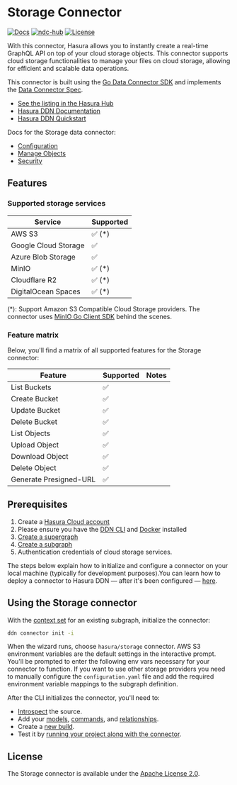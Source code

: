 # Storage Connector

[![Docs](https://img.shields.io/badge/docs-v3.x-brightgreen.svg?style=flat)](https://hasura.io/docs/3.0)
[![ndc-hub](https://img.shields.io/badge/ndc--hub-storage-blue.svg?style=flat)](https://hasura.io/connectors/storage)
[![License](https://img.shields.io/badge/license-Apache--2.0-purple.svg?style=flat)](https://www.apache.org/licenses/LICENSE-2.0)

With this connector, Hasura allows you to instantly create a real-time GraphQL API on top of your
cloud storage objects. This connector supports cloud storage functionalities to manage your files on cloud storage, allowing for efficient
and scalable data operations.

This connector is built using the [Go Data Connector SDK](https://github.com/hasura/ndc-sdk-go) and implements the
[Data Connector Spec](https://github.com/hasura/ndc-spec).

- [See the listing in the Hasura Hub](https://hasura.io/connectors/storage)
- [Hasura DDN Documentation](https://hasura.io/docs/3.0)
- [Hasura DDN Quickstart](https://hasura.io/docs/3.0/getting-started/quickstart)

Docs for the Storage data connector:

- [Configuration](https://github.com/hasura/ndc-storage/blob/main/docs/configuration.md)
- [Manage Objects](https://github.com/hasura/ndc-storage/blob/main/docs/objects.md)
- [Security](https://github.com/hasura/ndc-storage/blob/main/SECURITY.md)

## Features

### Supported storage services

| Service              | Supported |
| -------------------- | --------- |
| AWS S3               | ✅ (\*)   |
| Google Cloud Storage | ✅        |
| Azure Blob Storage   | ✅        |
| MinIO                | ✅ (\*)   |
| Cloudflare R2        | ✅ (\*)   |
| DigitalOcean Spaces  | ✅ (\*)   |

(\*): Support Amazon S3 Compatible Cloud Storage providers. The connector uses [MinIO Go Client SDK](https://github.com/minio/minio-go) behind the scenes.

### Feature matrix

Below, you'll find a matrix of all supported features for the Storage connector:

| Feature                | Supported | Notes |
| ---------------------- | --------- | ----- |
| List Buckets           | ✅        |       |
| Create Bucket          | ✅        |       |
| Update Bucket          | ✅        |       |
| Delete Bucket          | ✅        |       |
| List Objects           | ✅        |       |
| Upload Object          | ✅        |       |
| Download Object        | ✅        |       |
| Delete Object          | ✅        |       |
| Generate Presigned-URL | ✅        |       |

## Prerequisites

1. Create a [Hasura Cloud account](https://console.hasura.io)
2. Please ensure you have the [DDN CLI](https://hasura.io/docs/3.0/cli/installation) and
   [Docker](https://docs.docker.com/engine/install/) installed
3. [Create a supergraph](https://hasura.io/docs/3.0/getting-started/init-supergraph)
4. [Create a subgraph](https://hasura.io/docs/3.0/getting-started/init-subgraph)
5. Authentication credentials of cloud storage services.

The steps below explain how to initialize and configure a connector on your local machine (typically for development
purposes).You can learn how to deploy a connector to Hasura DDN — after it's been configured —
[here](https://hasura.io/docs/3.0/getting-started/deployment/deploy-a-connector).

## Using the Storage connector

With the [context set](https://hasura.io/docs/3.0/cli/commands/ddn_context_set/) for an existing subgraph, initialize
the connector:

```sh
ddn connector init -i
```

When the wizard runs, choose `hasura/storage` connector. AWS S3 environment variables are the default settings in the interactive prompt. You'll be prompted to enter the following env vars necessary for your connector to function. If you want to use other storage providers you need to manually configure the `configuration.yaml` file and add the required environment variable mappings to the subgraph definition.

After the CLI initializes the connector, you'll need to:

- [Introspect](https://hasura.io/docs/3.0/cli/commands/ddn_connector_introspect) the source.
- Add your [models](https://hasura.io/docs/3.0/cli/commands/ddn_model_add),
  [commands](https://hasura.io/docs/3.0/cli/commands/ddn_command_add), and
  [relationships](https://hasura.io/docs/3.0/cli/commands/ddn_relationship_add).
- Create a [new build](https://hasura.io/docs/3.0/cli/commands/ddn_supergraph_build_local).
- Test it by [running your project along with the connector](https://hasura.io/docs/3.0/cli/commands/ddn_run#examples).

## License

The Storage connector is available under the [Apache License 2.0](https://www.apache.org/licenses/LICENSE-2.0).
